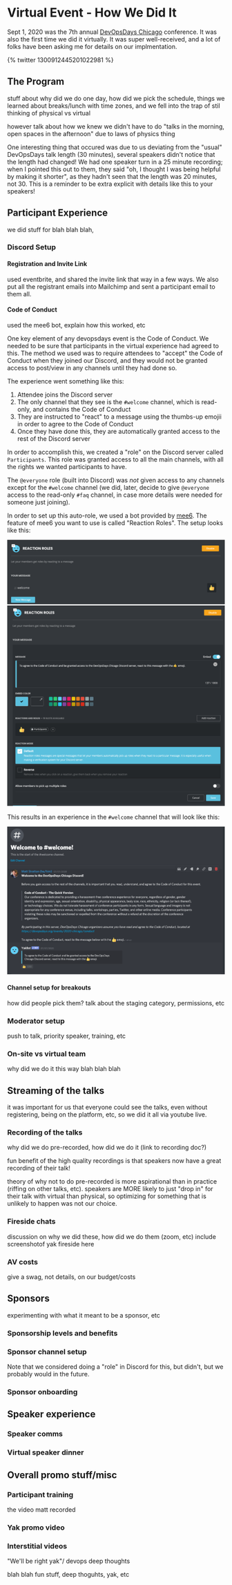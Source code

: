 # Virtual Event - How We Did It

Sept 1, 2020 was the 7th annual [DevOpsDays Chicago](https://devopsdays.org/chicago) conference. It was also the first time we did it virtually. It was super well-received, and a lot of folks have been asking me for details on our implmentation.

{% twitter 1300912445201022981 %}

## The Program
stuff about why did we do one day, how did we pick the schedule, things we learned about breaks/lunch with time zones, and we fell into the trap of stil thinking of physical vs virtual

however talk about how we knew we didn't have to do "talks in the morning, open spaces in the afternoon" due to laws of physics thing

One interesting thing that occured was due to us deviating from the "usual" DevOpsDays talk length (30 minutes), several speakers didn't notice that the length had changed! We had one speaker turn in a 25 minute recording; when I pointed this out to them, they said "oh, I thought I was being helpful by making it shorter", as they hadn't seen that the length was 20 minutes, not 30. This is a reminder to be extra explicit with details like this to your speakers!

## Participant Experience

we did stuff for blah blah blah, 

### Discord Setup

#### Registration and Invite Link
used eventbrite, and shared the invite link that way in a few ways. We also put all the registrant emails into Mailchimp and sent a participant email to them all.

#### Code of Conduct 
used the mee6 bot, explain how this worked, etc

One key element of any devopsdays event is the Code of Conduct. We needed to be sure that participants in the virtual experience had agreed to this. The method we used was to require attendees to "accept" the Code of Conduct when they joined our Discord, and they would not be granted access to post/view in any channels until they had done so.

The experience went something like this:

1. Attendee joins the Discord server
2. The only channel that they see is the `#welcome` channel, which is read-only, and contains the Code of Conduct
3. They are instructed to "react" to a message using the thumbs-up emojii in order to agree to the Code of Conduct
4. Once they have done this, they are automatically granted access to the rest of the Discord server

In order to accomplish this, we created a "role" on the Discord server called `Participants`. This role was granted access to all the main channels, with all the rights we wanted participants to have.

The `@everyone` role (built into Discord) was *not* given access to any channels except for the `#welcome` channel (we did, later, decide to give `@everyone` access to the read-only `#faq` channel, in case more details were needed for someone just joining). 

In order to set up this auto-role, we used a bot provided by [mee6](https://mee6.xyz/). The feature of mee6 you want to use is called "Reaction Roles". The setup looks like this:

![](mee61.png)
![](mee62.png)

This results in an experience in the `#welcome` channel that will look like this:

![](welcome.png)

#### Channel setup for breakouts
how did people pick them? talk about the staging category, permissions, etc

### Moderator setup
push to talk, priority speaker, training, etc

### On-site vs virtual team
why did we do it this way blah blah blah


## Streaming of the talks
it was important for us that everyone could see the talks, even without registering, being on the platform, etc, so we did it all via youtube live. 

### Recording of the talks
why did we do pre-recorded, how did we do it (link to recording doc?)

fun benefit of the high quality recordings is that speakers now have a great recording of their talk!

theory of why not to do pre-recorded is more aspirational than in practice (riffing on other talks, etc). speakers are MORE likely to just "drop in" for their talk with virtual than physical, so optimizing for something that is unlikely to happen was not our choice.

### Fireside chats
discussion on why we did these, how did we do them (zoom, etc)
include screenshotof yak fireside here

### AV costs
give a swag, not details, on our budget/costs

## Sponsors
experimenting with what it meant to be a sponsor, etc

### Sponsorship levels and benefits

### Sponsor channel setup
Note that we considered doing a "role" in Discord for this, but didn't, but we probably would in the future. 

### Sponsor onboarding

## Speaker experience

### Speaker comms

### Virtual speaker dinner

## Overall promo stuff/misc

### Participant training
the video matt recorded

### Yak promo video

### Interstitial videos
"We'll be right yak"/ devops deep thoughts

blah blah fun stuff, deep thoguhts, yak, etc



